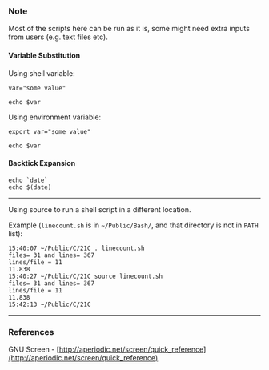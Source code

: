 ### Note ###

Most of the scripts here can be run as it is, some might need extra inputs from users (e.g. text files etc).

#### Variable Substitution ####

Using shell variable:

```
var="some value"

echo $var
```

Using environment variable:

```
export var="some value"

echo $var
```

#### Backtick Expansion ####

```
echo `date`
echo $(date)
```

- - -

Using source to run a shell script in a different location.

Example (```linecount.sh``` is in ```~/Public/Bash/```, and that directory is not in ```PATH``` list):

```
15:40:07 ~/Public/C/21C . linecount.sh
files= 31 and lines= 367
lines/file = 11
11.838
15:40:27 ~/Public/C/21C source linecount.sh
files= 31 and lines= 367
lines/file = 11
11.838
15:42:13 ~/Public/C/21C
```

- - -

### References ###

GNU Screen - [http://aperiodic.net/screen/quick_reference](http://aperiodic.net/screen/quick_reference)